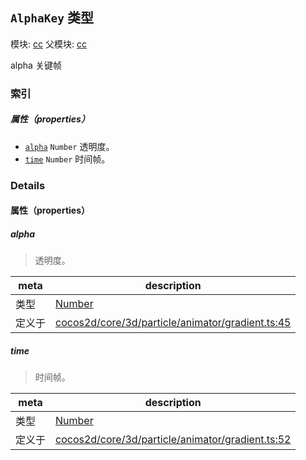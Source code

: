 ## `AlphaKey` 类型



模块: [cc](../modules/cc.md)
父模块: [cc](../modules/cc.md)


alpha 关键帧



### 索引

##### 属性（properties）

  - [`alpha`](#alpha) `Number` 透明度。
  - [`time`](#time) `Number` 时间帧。





### Details


#### 属性（properties）


##### alpha

> 透明度。

| meta | description |
|------|-------------|
| 类型 | <a href="https://developer.mozilla.org/en/JavaScript/Reference/Global_Objects/Number" class="crosslink external" target="_blank">Number</a> |
| 定义于 | [cocos2d/core/3d/particle/animator/gradient.ts:45](https://github.com/cocos-creator/engine/blob/a2f4b48f64e8117cf0d5a93229bfe31932c42384/cocos2d/core/3d/particle/animator/gradient.ts#L45) |



##### time

> 时间帧。

| meta | description |
|------|-------------|
| 类型 | <a href="https://developer.mozilla.org/en/JavaScript/Reference/Global_Objects/Number" class="crosslink external" target="_blank">Number</a> |
| 定义于 | [cocos2d/core/3d/particle/animator/gradient.ts:52](https://github.com/cocos-creator/engine/blob/a2f4b48f64e8117cf0d5a93229bfe31932c42384/cocos2d/core/3d/particle/animator/gradient.ts#L52) |







